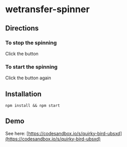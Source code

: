 # wetransfer-spinner

## Directions

### To stop the spinning

Click the button

### To start the spinning

Click the button again

## Installation

`npm install && npm start`

## Demo

See here: [https://codesandbox.io/s/quirky-bird-ubsxd](https://codesandbox.io/s/quirky-bird-ubsxd)
